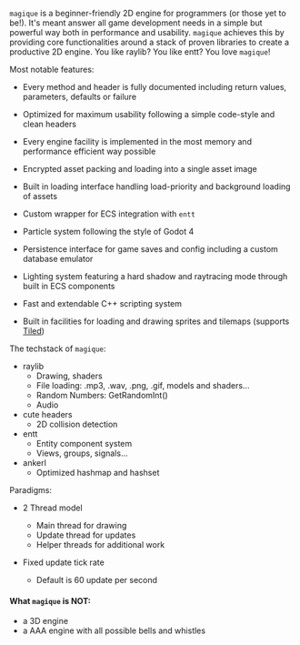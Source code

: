`magique` is a beginner-friendly 2D engine for programmers (or those yet to be!). It's meant answer all game development needs in a simple but powerful way both in performance and usability. `magique` achieves this by providing core functionalities around a stack of proven libraries to create a productive 2D engine. You like raylib? You like entt? You love `magique`!

Most notable features:

- Every method and header is fully documented including return values, parameters, defaults or failure
- Optimized for maximum usability following a simple code-style and clean headers
- Every engine facility is implemented in the most memory and performance efficient way possible


- Encrypted asset packing and loading into a single asset image
- Built in loading interface handling load-priority and background loading of assets
- Custom wrapper for ECS integration with `entt`
- Particle system following the style of Godot 4
- Persistence interface for game saves and config including a custom database emulator
- Lighting system featuring a hard shadow and raytracing mode through built in ECS components
- Fast and extendable C++ scripting system
- Built in facilities for loading and drawing sprites and tilemaps (supports [Tiled](https://www.mapeditor.org/))

The techstack of `magique`:

- raylib
    - Drawing, shaders
    - File loading: .mp3, .wav, .png, .gif, models and shaders...
    - Random Numbers: GetRandomInt()
    - Audio
- cute headers
    - 2D collision detection
- entt
    - Entity component system
    - Views, groups, signals...
- ankerl
    - Optimized hashmap and hashset

Paradigms:

- 2 Thread model
    - Main thread for drawing
    - Update thread for updates
    - Helper threads for additional work

- Fixed update tick rate
    - Default is 60 update per second

#### What `magique` is NOT:

- a 3D engine
- a AAA engine with all possible bells and whistles
